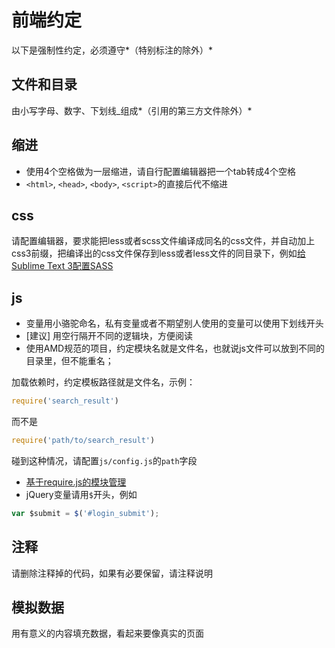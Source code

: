 # 前端约定

以下是强制性约定，必须遵守*（特别标注的除外）*

## 文件和目录

由小写字母、数字、下划线_组成*（引用的第三方文件除外）*

## 缩进

- 使用4个空格做为一层缩进，请自行配置编辑器把一个tab转成4个空格
- `<html>`, `<head>`, `<body>`, `<script>`的直接后代不缩进

## css

请配置编辑器，要求能把less或者scss文件编译成同名的css文件，并自动加上css3前缀，把编译出的css文件保存到less或者less文件的同目录下，例如[给Sublime Text 3配置SASS](https://github.com/holyzfy/frontend_guidelines/issues/4)

## js

- 变量用小骆驼命名，私有变量或者不期望别人使用的变量可以使用下划线开头
- [建议] 用空行隔开不同的逻辑块，方便阅读
- 使用AMD规范的项目，约定模块名就是文件名，也就说js文件可以放到不同的目录里，但不能重名；

加载依赖时，约定模板路径就是文件名，示例：

```js
require('search_result')
```

而不是

```js
require('path/to/search_result')
```

碰到这种情况，请配置`js/config.js`的`path`字段
-  [基于require.js的模块管理](https://github.com/holyzfy/frontend_guidelines/issues/1)
- jQuery变量请用`$`开头，例如

```js
var $submit = $('#login_submit');
```


## 注释
    
请删除注释掉的代码，如果有必要保留，请注释说明

## 模拟数据

用有意义的内容填充数据，看起来要像真实的页面
